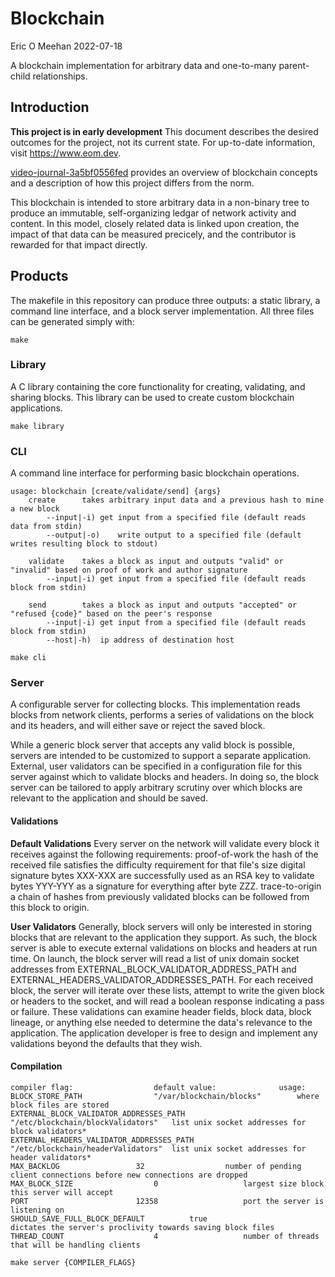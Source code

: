 # Blockchain

Eric O Meehan
2022-07-18

A blockchain implementation for arbitrary data and one-to-many parent-child relationships.

## Introduction
**This project is in early development**
This document describes the desired outcomes for the project, not its current state.  For up-to-date information, visit
https://www.eom.dev.

[video-journal-3a5bf0556fed](https://youtu.be/1wnBnqP_yTk) provides an overview of blockchain concepts and a description of how
this project differs from the norm.

This blockchain is intended to store arbitrary data in a non-binary tree to produce an immutable, self-organizing ledgar of
network activity and content.  In this model, closely related data is linked upon creation, the impact of that data can be
measured precicely, and the contributor is rewarded for that impact directly.

## Products
The makefile in this repository can produce three outputs: a static library, a command line interface, and a block server
implementation.  All three files can be generated simply with:
```
make
```

### Library
A C library containing the core functionality for creating, validating, and sharing blocks.  This library can be used to create
custom blockchain applications.

```
make library
```

### CLI
A command line interface for performing basic blockchain operations.

```
usage: blockchain [create/validate/send] {args}
	create		takes arbitrary input data and a previous hash to mine a new block
		--input|-i)	get input from a specified file (default reads data from stdin)
		--output|-o)	write output to a specified file (default writes resulting block to stdout)

	validate	takes a block as input and outputs "valid" or "invalid" based on proof of work and author signature
		--input|-i)	get input from a specified file (default reads block from stdin)

	send		takes a block as input and outputs "accepted" or "refused {code}" based on the peer's response
		--input|-i)	get input from a specified file (default reads block from stdin)
		--host|-h)	ip address of destination host
```
```
make cli
```

### Server
A configurable server for collecting blocks.  This implementation reads blocks from network clients, performs a series of
validations on the block and its headers, and will either save or reject the saved block.

While a generic block server that accepts any valid block is possible, servers are intended to be customized to support a
separate application.  External, user validators can be specified in a configuration file for this server against which to
validate blocks and headers.  In doing so, the block server can be tailored to apply arbitrary scrutiny over which blocks are
relevant to the application and should be saved.

#### Validations
**Default Validations**
Every server on the network will validate every block it receives against the following requirements:
	proof-of-work		the hash of the received file satisfies the difficulty requirement for that file's size
	digital signature	bytes XXX-XXX are successfully used as an RSA key to validate bytes YYY-YYY as a signature for
					everything after byte ZZZ.
	trace-to-origin		a chain of hashes from previously validated blocks can be followed from this block to origin.

**User Validators**
Generally, block servers will only be interested in storing blocks that are relevant to the application they support.  As such,
the block server is able to execute external validations on blocks and headers at run time.  On launch, the block server will
read a list of unix domain socket addresses from EXTERNAL_BLOCK_VALIDATOR_ADDRESS_PATH and
EXTERNAL_HEADERS_VALIDATOR_ADDRESSES_PATH.  For each received block, the server will iterate over these lists, attempt to write
the given block or headers to the socket, and will read a boolean response indicating a pass or failure.  These validations can
examine header fields, block data, block lineage, or anything else needed to determine the data's relevance to the application.
The application developer is free to design and implement any validations beyond the defaults that they wish.

#### Compilation
```
compiler flag:					default value:				usage:
BLOCK_STORE_PATH				"/var/blockchain/blocks"		where block files are stored
EXTERNAL_BLOCK_VALIDATOR_ADDRESSES_PATH		"/etc/blockchain/blockValidators"	list unix socket addresses for block validators*
EXTERNAL_HEADERS_VALIDATOR_ADDRESSES_PATH	"/etc/blockchain/headerValidators"	list unix socket addresses for header validators*
MAX_BACKLOG					32					number of pending client connections before new connections are dropped
MAX_BLOCK_SIZE					0					largest size block this server will accept
PORT						12358					port the server is listening on
SHOULD_SAVE_FULL_BLOCK_DEFAULT			true					dictates the server's proclivity towards saving block files
THREAD_COUNT					4					number of threads that will be handling clients
```

```
make server {COMPILER_FLAGS}
```









